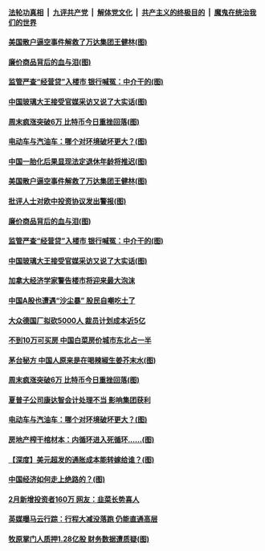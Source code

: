####  [法轮功真相](../../../../basic/blob/master/README.md?t=03161331) &nbsp;|&nbsp; [九评共产党](../../../../9ping.md/blob/master/README.md?t=03161331) &nbsp;|&nbsp; [解体党文化](../../../../jtdwh.md/blob/master/README.md?t=03161331)  &nbsp;|&nbsp; [共产主义的终极目的](../../../../gczydzjmd.md/blob/master/README.md?t=03161331) &nbsp;|&nbsp; [魔鬼在统治我们的世界](../../../../mgztzwmdsj.md/blob/master/README.md?t=03161331) 

#### [美国散户逼空事件解救了万达集团王健林(图)](../pages/p5/965663.md?t=03161331) 

#### [廉价商品背后的血与泪(图)](../pages/p5/965686.md?t=03161331) 

#### [监管严查“经营贷”入楼市 银行喊冤：中介干的(图)](../pages/p5/965676.md?t=03161331) 

#### [中国玻璃大王接受官媒采访又说了大实话(图)](../pages/p5/965669.md?t=03161331) 

#### [周末疯涨突破6万 比特币今日重挫回落(图)](../pages/p5/965614.md?t=03161331) 

#### [电动车与汽油车：哪个对环境破坏更大？(图)](../pages/p5/965588.md?t=03161331) 

#### [中国一胎化后果显现法定退休年龄将推迟(图)](../pages/p5/965701.md?t=03161331) 

#### [美国散户逼空事件解救了万达集团王健林(图)](../pages/p5/965663.md?t=03161331) 

#### [批评人士对欧中投资协议发出警报(图)](../pages/p5/965691.md?t=03161331) 

#### [廉价商品背后的血与泪(图)](../pages/p5/965686.md?t=03161331) 

#### [监管严查“经营贷”入楼市 银行喊冤：中介干的(图)](../pages/p5/965676.md?t=03161331) 

#### [中国玻璃大王接受官媒采访又说了大实话(图)](../pages/p5/965669.md?t=03161331) 

#### [加拿大经济学家警告楼市将迎来最大泡沫](../pages/p5/965665.md?t=03161331) 

#### [中国A股也遭遇“沙尘暴” 股民自嘲吃土了](../pages/p5/965643.md?t=03161331) 

#### [大众德国厂拟砍5000人 裁员计划成本近5亿](../pages/p5/965628.md?t=03161331) 

#### [不到10万可买房 中国白菜房价城市东北占一半](../pages/p5/965626.md?t=03161331) 

#### [茅台秘方 中国人原来是在喝辣椒生姜芥末水(图)](../pages/p5/965625.md?t=03161331) 

#### [周末疯涨突破6万 比特币今日重挫回落(图)](../pages/p5/965614.md?t=03161331) 

#### [夏普子公司康达智会计处理不当 影响集团获利](../pages/p5/965601.md?t=03161331) 

#### [电动车与汽油车：哪个对环境破坏更大？(图)](../pages/p5/965588.md?t=03161331) 

#### [房地产榨干棺材本：内循环进入死循环……(图)](../pages/p5/965591.md?t=03161331) 

#### [【深度】美元超发的通胀成本能转嫁给谁？(图)](../pages/p5/965578.md?t=03161331) 

#### [中国经济如何走上绝路的？(图)](../pages/p5/965572.md?t=03161331) 

#### [2月新增投资者160万 网友：韭菜长势喜人](../pages/p5/965547.md?t=03161331) 

#### [英媒曝马云行踪：行程大减没落跑 仍能直通高层](../pages/p5/965541.md?t=03161331) 

#### [牧原掌门人质押1.28亿股 财务数据遭质疑(图)](../pages/p5/965540.md?t=03161331) 

